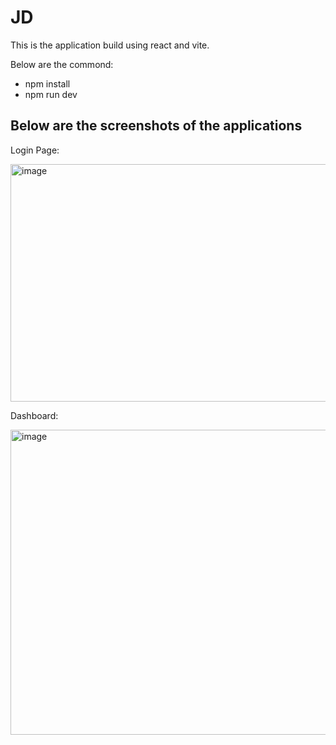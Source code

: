 # JD

This is the application build using react and vite.

Below are the commond:

- npm install
- npm run dev

## Below are the screenshots of the applications

Login Page:

<img width="785" height="380" alt="image" src="https://github.com/user-attachments/assets/63ac80d0-cdfc-4acb-951d-0a7ae40a93f3" />

Dashboard:

<img width="975" height="488" alt="image" src="https://github.com/user-attachments/assets/75c98de1-46ad-4369-83cc-b3b2ae90fcf6" />

